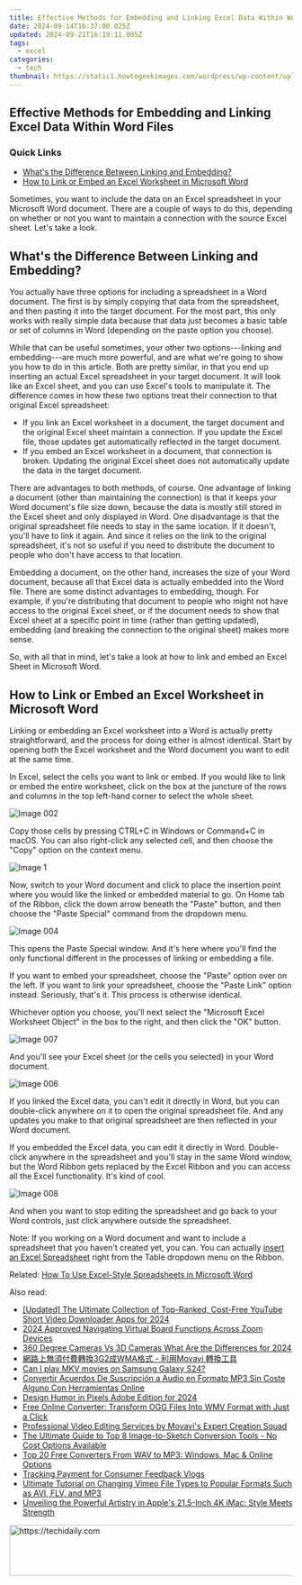 ```yaml
---
title: Effective Methods for Embedding and Linking Excel Data Within Word Files
date: 2024-09-14T16:37:00.025Z
updated: 2024-09-21T16:19:11.805Z
tags:
  - excel
categories:
  - tech
thumbnail: https://static1.howtogeekimages.com/wordpress/wp-content/uploads/2018/07/img_5b40230c5bfe0.jpg
---
```


## Effective Methods for Embedding and Linking Excel Data Within Word Files

### Quick Links

* [What's the Difference Between Linking and Embedding?](https://extra-approaches.techidaily.com/in-2024-night-owls-techniques-for-long-exposure-iphone-pics/)
* [How to Link or Embed an Excel Worksheet in Microsoft Word](https://win11-tips.techidaily.com/tackling-windows-11-installation-on-unsupported-hardware/)

 Sometimes, you want to include the data on an Excel spreadsheet in your Microsoft Word document. There are a couple of ways to do this, depending on whether or not you want to maintain a connection with the source Excel sheet. Let's take a look.

##  What's the Difference Between Linking and Embedding?

 You actually have three options for including a spreadsheet in a Word document. The first is by simply copying that data from the spreadsheet, and then pasting it into the target document. For the most part, this only works with really simple data because that data just becomes a basic table or set of columns in Word (depending on the paste option you choose).

 While that can be useful sometimes, your other two options---linking and embedding---are much more powerful, and are what we're going to show you how to do in this article. Both are pretty similar, in that you end up inserting an actual Excel spreadsheet in your target document. It will look like an Excel sheet, and you can use Excel's tools to manipulate it. The difference comes in how these two options treat their connection to that original Excel spreadsheet:

* If you link an Excel worksheet in a document, the target document and the original Excel sheet maintain a connection. If you update the Excel file, those updates get automatically reflected in the target document.
* If you embed an Excel worksheet in a document, that connection is broken. Updating the original Excel sheet does not automatically update the data in the target document.

 There are advantages to both methods, of course. One advantage of linking a document (other than maintaining the connection) is that it keeps your Word document's file size down, because the data is mostly still stored in the Excel sheet and only displayed in Word. One disadvantage is that the original spreadsheet file needs to stay in the same location. If it doesn't, you'll have to link it again. And since it relies on the link to the original spreadsheet, it's not so useful if you need to distribute the document to people who don't have access to that location.

 Embedding a document, on the other hand, increases the size of your Word document, because all that Excel data is actually embedded into the Word file. There are some distinct advantages to embedding, though. For example, if you're distributing that document to people who might not have access to the original Excel sheet, or if the document needs to show that Excel sheet at a specific point in time (rather than getting updated), embedding (and breaking the connection to the original sheet) makes more sense.

 So, with all that in mind, let's take a look at how to link and embed an Excel Sheet in Microsoft Word.

##  How to Link or Embed an Excel Worksheet in Microsoft Word

 Linking or embedding an Excel worksheet into a Word is actually pretty straightforward, and the process for doing either is almost identical. Start by opening both the Excel worksheet and the Word document you want to edit at the same time.

 In Excel, select the cells you want to link or embed. If you would like to link or embed the entire worksheet, click on the box at the juncture of the rows and columns in the top left-hand corner to select the whole sheet.

![Image 002](https://static1.howtogeekimages.com/wordpress/wp-content/uploads/2018/07/Image-002.png) 

 Copy those cells by pressing CTRL+C in Windows or Command+C in macOS. You can also right-click any selected cell, and then choose the "Copy" option on the context menu.

![Image 1](https://static1.howtogeekimages.com/wordpress/wp-content/uploads/2018/07/Image-1.png) 

 Now, switch to your Word document and click to place the insertion point where you would like the linked or embedded material to go. On Home tab of the Ribbon, click the down arrow beneath the "Paste" button, and then choose the "Paste Special" command from the dropdown menu.

![Image 004](https://static1.howtogeekimages.com/wordpress/wp-content/uploads/2018/07/Image-004.png) 

 This opens the Paste Special window. And it's here where you'll find the only functional different in the processes of linking or embedding a file.

 If you want to embed your spreadsheet, choose the "Paste" option over on the left. If you want to link your spreadsheet, choose the "Paste Link" option instead. Seriously, that's it. This process is otherwise identical.

 Whichever option you choose, you'll next select the "Microsoft Excel Worksheet Object" in the box to the right, and then click the "OK" button.

![Image 007](https://static1.howtogeekimages.com/wordpress/wp-content/uploads/2018/07/Image-007.png) 

 And you'll see your Excel sheet (or the cells you selected) in your Word document.

![Image 006](https://static1.howtogeekimages.com/wordpress/wp-content/uploads/2018/07/Image-006.png) 

 If you linked the Excel data, you can't edit it directly in Word, but you can double-click anywhere on it to open the original spreadsheet file. And any updates you make to that original spreadsheet are then reflected in your Word document.

 If you embedded the Excel data, you can edit it directly in Word. Double-click anywhere in the spreadsheet and you'll stay in the same Word window, but the Word Ribbon gets replaced by the Excel Ribbon and you can access all the Excel functionality. It's kind of cool.

![Image 008](https://static1.howtogeekimages.com/wordpress/wp-content/uploads/2018/07/Image-008.png) 

 And when you want to stop editing the spreadsheet and go back to your Word controls, just click anywhere outside the spreadsheet.

 Note: If you working on a Word document and want to include a spreadsheet that you haven't created yet, you can. You can actually [insert an Excel Spreadsheet](https://facebook-video-footage.techidaily.com/updated-cut-to-impact-in-depth-youtube-video-editing-mastery-for-2024/) right from the Table dropdown menu on the Ribbon.

Related: [How To Use Excel-Style Spreadsheets in Microsoft Word](https://facebook-video-footage.techidaily.com/updated-cut-to-impact-in-depth-youtube-video-editing-mastery-for-2024/)

<ins class="adsbygoogle"
     style="display:block"
     data-ad-format="autorelaxed"
     data-ad-client="ca-pub-7571918770474297"
     data-ad-slot="1223367746"></ins>

<ins class="adsbygoogle"
     style="display:block"
     data-ad-client="ca-pub-7571918770474297"
     data-ad-slot="8358498916"
     data-ad-format="auto"
     data-full-width-responsive="true"></ins>

<span class="atpl-alsoreadstyle">Also read:</span>
<div><ul>
<li><a href="https://youtube-tips.techidaily.com/ed-the-ultimate-collection-of-top-ranked-cost-free-youtube-short-video-downloader-apps-for-2024/"><u>[Updated] The Ultimate Collection of Top-Ranked, Cost-Free YouTube Short Video Downloader Apps for 2024</u></a></li>
<li><a href="https://on-screen-recording.techidaily.com/2024-approved-navigating-virtual-board-functions-across-zoom-devices/"><u>2024 Approved Navigating Virtual Board Functions Across Zoom Devices</u></a></li>
<li><a href="https://extra-hints.techidaily.com/360-degree-cameras-vs-3d-cameras-what-are-the-differences-for-2024/"><u>360 Degree Cameras Vs 3D Cameras What Are the Differences for 2024</u></a></li>
<li><a href="https://win-forum.techidaily.com/1726225780864-3g2wma-movavi/"><u>網路上無須付費轉換3G2成WMA格式 - 利用Movavi 轉換工具</u></a></li>
<li><a href="https://phone-solutions.techidaily.com/can-i-play-mkv-movies-on-samsung-galaxy-s24-by-aiseesoft-video-converter-play-mkv-on-android/"><u>Can I play MKV movies on Samsung Galaxy S24?</u></a></li>
<li><a href="https://win-forum.techidaily.com/convertir-acuerdos-de-suscripcion-a-audio-en-formato-mp3-sin-coste-alguno-con-herramientas-online/"><u>Convertir Acuerdos De Suscripción a Audio en Formato MP3 Sin Coste Alguno Con Herramientas Online</u></a></li>
<li><a href="https://article-tips.techidaily.com/design-humor-in-pixels-adobe-edition-for-2024/"><u>Design Humor in Pixels Adobe Edition for 2024</u></a></li>
<li><a href="https://win-forum.techidaily.com/free-online-converter-transform-ogg-files-into-wmv-format-with-just-a-click/"><u>Free Online Converter: Transform OGG Files Into WMV Format with Just a Click</u></a></li>
<li><a href="https://win-forum.techidaily.com/professional-video-editing-services-by-movavis-expert-creation-squad/"><u>Professional Video Editing Services by Movavi's Expert Creation Squad</u></a></li>
<li><a href="https://win-forum.techidaily.com/the-ultimate-guide-to-top-8-image-to-sketch-conversion-tools-no-cost-options-available/"><u>The Ultimate Guide to Top 8 Image-to-Sketch Conversion Tools - No Cost Options Available</u></a></li>
<li><a href="https://win-forum.techidaily.com/top-20-free-converters-from-wav-to-mp3-windows-mac-and-online-options/"><u>Top 20 Free Converters From WAV to MP3: Windows, Mac & Online Options</u></a></li>
<li><a href="https://extra-lessons.techidaily.com/tracking-payment-for-consumer-feedback-vlogs/"><u>Tracking Payment for Consumer Feedback Vlogs</u></a></li>
<li><a href="https://win-hacks.techidaily.com/ultimate-tutorial-on-changing-vimeo-file-types-to-popular-formats-such-as-avi-flv-and-mp3/"><u>Ultimate Tutorial on Changing Vimeo File Types to Popular Formats Such as AVI, FLV, and MP3</u></a></li>
<li><a href="https://buynow-reviews.techidaily.com/unveiling-the-powerful-artistry-in-apples-215-inch-4k-imac-style-meets-strength/"><u>Unveiling the Powerful Artistry in Apple's 21.5-Inch 4K iMac: Style Meets Strength</u></a></li>
</ul></div>

<!-- affiliate ads begin -->
<a href="https://appsumo.8odi.net/c/5597632/2144283/7443" target="_top" id="2144283">
  <img src="//a.impactradius-go.com/display-ad/7443-2144283" border="0" alt="https://techidaily.com" width="600" height="90"/>
</a>
<img height="0" width="0" src="https://appsumo.8odi.net/i/5597632/2144283/7443" style="position:absolute;visibility:hidden;" border="0" />
<!-- affiliate ads end -->

